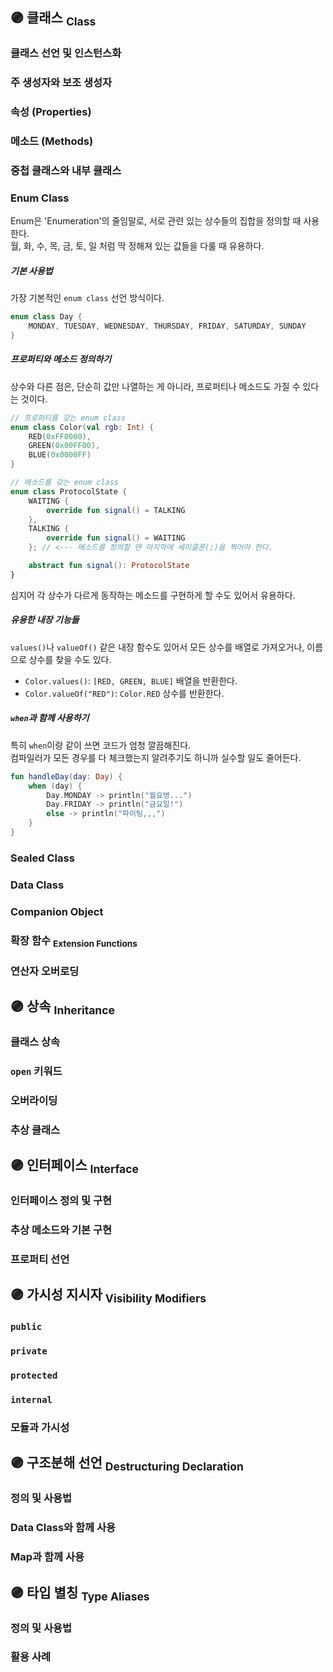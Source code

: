## 🟣 클래스 <sub>Class</sub>
### 클래스 선언 및 인스턴스화
### 주 생성자와 보조 생성자
### 속성 (Properties)
### 메소드 (Methods)
### 중첩 클래스와 내부 클래스
### Enum Class
Enum은 'Enumeration'의 줄임말로, 서로 관련 있는 상수들의 집합을 정의할 때 사용한다.  
월, 화, 수, 목, 금, 토, 일 처럼 딱 정해져 있는 값들을 다룰 때 유용하다.
##### 기본 사용법
가장 기본적인 `enum class` 선언 방식이다.
```kotlin
enum class Day {
    MONDAY, TUESDAY, WEDNESDAY, THURSDAY, FRIDAY, SATURDAY, SUNDAY
}
```
##### 프로퍼티와 메소드 정의하기
상수와 다른 점은, 단순히 값만 나열하는 게 아니라, 프로퍼티나 메소드도 가질 수 있다는 것이다.
```kotlin
// 프로퍼티를 갖는 enum class
enum class Color(val rgb: Int) {
    RED(0xFF0000),
    GREEN(0x00FF00),
    BLUE(0x0000FF)
}

// 메소드를 갖는 enum class
enum class ProtocolState {
    WAITING {
        override fun signal() = TALKING
    },
    TALKING {
        override fun signal() = WAITING
    }; // <--- 메소드를 정의할 땐 마지막에 세미콜론(;)을 찍어야 한다.

    abstract fun signal(): ProtocolState
}
```
심지어 각 상수가 다르게 동작하는 메소드를 구현하게 할 수도 있어서 유용하다.
##### 유용한 내장 기능들
`values()`나 `valueOf()` 같은 내장 함수도 있어서 모든 상수를 배열로 가져오거나, 이름으로 상수를 찾을 수도 있다.
- `Color.values()`: `[RED, GREEN, BLUE]` 배열을 반환한다.
- `Color.valueOf("RED")`: `Color.RED` 상수를 반환한다.
##### `when`과 함께 사용하기
특히 `when`이랑 같이 쓰면 코드가 엄청 깔끔해진다.  
컴파일러가 모든 경우를 다 체크했는지 알려주기도 하니까 실수할 일도 줄어든다.
```kotlin
fun handleDay(day: Day) {
    when (day) {
        Day.MONDAY -> println("월요병...")
        Day.FRIDAY -> println("금요일!")
        else -> println("파이팅,,,")
    }
}
```
### Sealed Class
### Data Class
### Companion Object
### 확장 함수 <sub>Extension Functions</sub>
### 연산자 오버로딩

## 🟣 상속 <sub>Inheritance</sub>
### 클래스 상속
### `open` 키워드
### 오버라이딩
### 추상 클래스

## 🟣 인터페이스 <sub>Interface</sub>
### 인터페이스 정의 및 구현
### 추상 메소드와 기본 구현
### 프로퍼티 선언

## 🟣 가시성 지시자 <sub>Visibility Modifiers</sub>
### `public`
### `private`
### `protected`
### `internal`
### 모듈과 가시성

## 🟣 구조분해 선언 <sub>Destructuring Declaration</sub>
### 정의 및 사용법
### Data Class와 함께 사용
### Map과 함께 사용

## 🟣 타입 별칭 <sub>Type Aliases</sub>
### 정의 및 사용법
### 활용 사례  